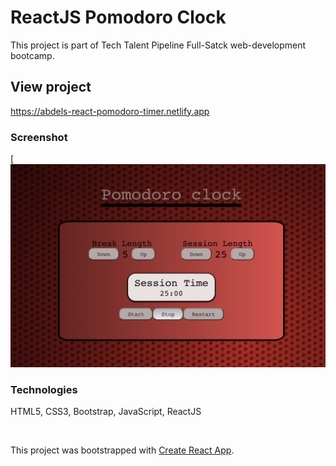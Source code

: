 # ReactJS Pomodoro Clock
This project is part of Tech Talent Pipeline Full-Satck web-development bootcamp.

## View project
https://abdels-react-pomodoro-timer.netlify.app

### Screenshot 

[![Pomodoro-Clock.png](https://github.com/abdel-elsayed/React-Pomodoro-Clock/blob/master/pomodoro-clock.png)

### Technologies
HTML5, CSS3, Bootstrap, JavaScript, ReactJS


<br>

This project was bootstrapped with [Create React App](https://github.com/facebook/create-react-app). <br>
